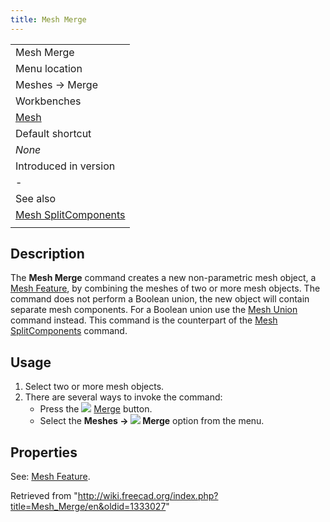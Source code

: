 ```yaml
---
title: Mesh Merge
---
```


|                                                                      |
| -------------------------------------------------------------------- |
| Mesh Merge                                                           |
| Menu location                                                        |
| Meshes → Merge                                                       |
| Workbenches                                                          |
| [Mesh](/Mesh_Workbench "Mesh Workbench")                             |
| Default shortcut                                                     |
| _None_                                                               |
| Introduced in version                                                |
| -                                                                    |
| See also                                                             |
| [Mesh SplitComponents](/Mesh_SplitComponents "Mesh SplitComponents") |
|                                                                      |

## Description

The **Mesh Merge** command creates a new non-parametric mesh object, a [Mesh Feature](/Mesh_Feature "Mesh Feature"), by combining the meshes of two or more mesh objects. The command does not perform a Boolean union, the new object will contain separate mesh components. For a Boolean union use the [Mesh Union](/Mesh_Union "Mesh Union") command instead. This command is the counterpart of the [Mesh SplitComponents](/Mesh_SplitComponents "Mesh SplitComponents") command.

## Usage

1. Select two or more mesh objects.
2. There are several ways to invoke the command:
   - Press the ![](/images/Mesh_Merge.svg) [Merge](/Mesh_Merge "Mesh Merge") button.
   - Select the **Meshes → ![](/images/Mesh_Merge.svg) Merge** option from the menu.

## Properties

See: [Mesh Feature](/Mesh_Feature "Mesh Feature").

Retrieved from "<http://wiki.freecad.org/index.php?title=Mesh_Merge/en&oldid=1333027>"
